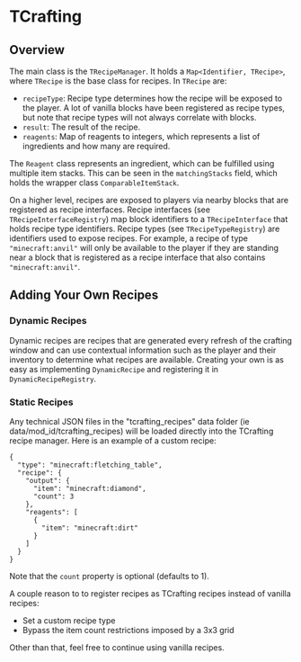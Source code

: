 # TCrafting

## Overview
The main class is the ``TRecipeManager``. It holds a ``Map<Identifier, TRecipe>``, where ``TRecipe`` is the base class for recipes. In ``TRecipe`` are:
* ``recipeType``: Recipe type determines how the recipe will be exposed to the player. A lot of vanilla blocks have been registered as recipe types, but note that recipe types will not always correlate with blocks.
* ``result``: The result of the recipe.
* ``reagents``: Map of reagents to integers, which represents a list of ingredients and how many are required.

The ``Reagent`` class represents an ingredient, which can be fulfilled using multiple item stacks. This can be seen in the ``matchingStacks`` field, which holds the wrapper class ``ComparableItemStack``.

On a higher level, recipes are exposed to players via nearby blocks that are registered as recipe interfaces. Recipe interfaces (see ``TRecipeInterfaceRegistry``) map block identifiers to a ``TRecipeInterface`` that holds recipe type identifiers. Recipe types (see ``TRecipeTypeRegistry``) are identifiers used to expose recipes. For example, a recipe of type ``"minecraft:anvil"`` will only be available to the player if they are standing near a block that is registered as a recipe interface that also contains ``"minecraft:anvil"``.

## Adding Your Own Recipes
### Dynamic Recipes
Dynamic recipes are recipes that are generated every refresh of the crafting window and can use contextual information such as the player and their inventory to determine what recipes are available. Creating your own is as easy as implementing ``DynamicRecipe`` and registering it in ``DynamicRecipeRegistry``.

### Static Recipes
Any technical JSON files in the "tcrafting_recipes" data folder (ie data/mod_id/tcrafting_recipes) will be loaded directly into the TCrafting recipe manager. Here is an example of a custom recipe:
```
{
  "type": "minecraft:fletching_table",
  "recipe": {
    "output": {
      "item": "minecraft:diamond",
      "count": 3
    },
    "reagents": [
      {
        "item": "minecraft:dirt"
      }
    ]
  }
}
```
Note that the ``count`` property is optional (defaults to 1).

A couple reason to to register recipes as TCrafting recipes instead of vanilla recipes:
* Set a custom recipe type
* Bypass the item count restrictions imposed by a 3x3 grid

Other than that, feel free to continue using vanilla recipes.